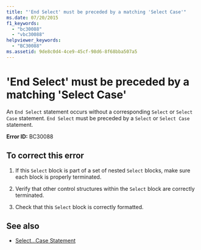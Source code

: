 ```yaml
---
title: "'End Select' must be preceded by a matching 'Select Case'"
ms.date: 07/20/2015
f1_keywords: 
  - "bc30088"
  - "vbc30088"
helpviewer_keywords: 
  - "BC30088"
ms.assetid: 9de8c0d4-4ce9-45cf-98d6-8f68bba507a5
---
```

# 'End Select' must be preceded by a matching 'Select Case'
An `End Select` statement occurs without a corresponding `Select` or `Select Case` statement. `End Select` must be preceded by a `Select` or `Select Case` statement.  
  
 **Error ID:** BC30088  
  
## To correct this error  
  
1. If this `Select` block is part of a set of nested `Select` blocks, make sure each block is properly terminated.  
  
2. Verify that other control structures within the `Select` block are correctly terminated.  
  
3. Check that this `Select` block is correctly formatted.  
  
## See also

- [Select...Case Statement](../../visual-basic/language-reference/statements/select-case-statement.md)
